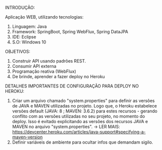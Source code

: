 INTRODUÇÃO:

Aplicação WEB, utilizando tecnologias:
1. Linguagem: Java
2. Framework: SpringBoot, Spring WebFlux, Spring DataJPA
3. IDE: Eclipse
4. S.O: Windows 10


OBJETIVOS:

1. Construir API usando padrões REST.
2. Consumir API externa
3. Programação reativa (WebFlux)
4. De brinde, aprender a fazer deploy no Heroku


DETALHES IMPORTANTES DE CONFIGURAÇÃO PARA DEPLOY NO HEROKU:

1. Criar um arquivo chamado "system.properties" para definir as versôes de JAVA e MAVEN utilizadas no projeto. Logo que, o Heroku estabelece versões default (JAVA: 8 ; MAVEN: 3.6.2) para estes recursos - gerando conflito com as versões utilizadas no seu projeto, no momento do deploy. Isso é evitado explicitando as versões dos recursos JAVA e MAVEN no arquivo "system.properties". -> LER MAIS: https://devcenter.heroku.com/articles/java-support#specifying-a-maven-version
2. Definir variáveis de ambiente para ocultar infos que demandam sigilo.

